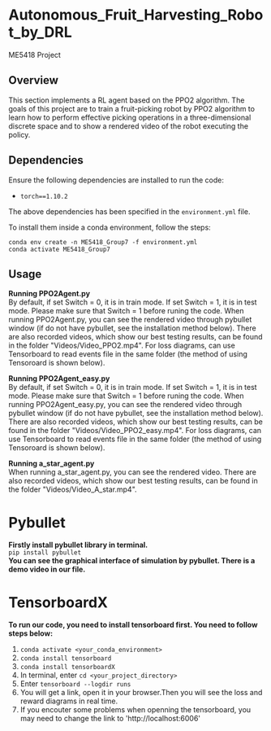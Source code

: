 # Autonomous_Fruit_Harvesting_Robot_by_DRL
ME5418 Project

## Overview
This section implements a RL agent based on the PPO2 algorithm. 
The goals of this project are to train a fruit-picking robot by PPO2 algorithm to learn how to perform effective picking operations in a three-dimensional discrete space and to show a rendered video of the robot executing the policy.


## Dependencies
Ensure the following dependencies are installed to run the code:
- `torch==1.10.2`

The above dependencies has been specified in the `environment.yml` file.

To install them inside a conda environment, follow the steps:
```
conda env create -n ME5418_Group7 -f environment.yml
conda activate ME5418_Group7
```

## Usage
**Running PPO2Agent.py**  
By default, if set Switch = 0, it is in train mode. If set Switch = 1, it is in test mode.
Please make sure that Switch = 1 before runing the code.
When running PPO2Agent.py, you can see the rendered video through pybullet window (if do not have pybullet, see the installation method below).
There are also recorded videos, which show our best testing results, can be found in the folder "Videos/Video_PPO2.mp4".
For loss diagrams, can use Tensorboard to read events file in the same folder (the method of using Tensoroard is shown below). 

**Running PPO2Agent_easy.py**  
By default, if set Switch = 0, it is in train mode. If set Switch = 1, it is in test mode.
Please make sure that Switch = 1 before runing the code.
When running PPO2Agent_easy.py, you can see the rendered video through pybullet window (if do not have pybullet, see the installation method below).
There are also recorded videos, which show our best testing results, can be found in the folder "Videos/Video_PPO2_easy.mp4".
For loss diagrams, can use Tensorboard to read events file in the same folder (the method of using Tensoroard is shown below). 

**Running a_star_agent.py**  
When running a_star_agent.py, you can see the rendered video.
There are also recorded videos, which show our best testing results, can be found in the folder "Videos/Video_A_star.mp4".


# Pybullet  
**Firstly install pybullet library in terminal.**  
`pip install pybullet`  
**You can see the graphical interface of simulation by pybullet. There is a demo video in our file.**  

# TensorboardX  
**To run our code, you need to install tensorboard first. You need to follow steps below:**
1. `conda activate <your_conda_environment>`  
2. `conda install tensorboard`
3. `conda install tensorboardX`
5. In terminal, enter `cd <your_project_directory>`
6. Enter `tensorboard --logdir runs`
7. You will get a link, open it in your browser.Then you will see the loss and reward diagrams in real time.
8. If you encouter some problems when openning the tensorboard, you may need to change the link to 'http://localhost:6006'
